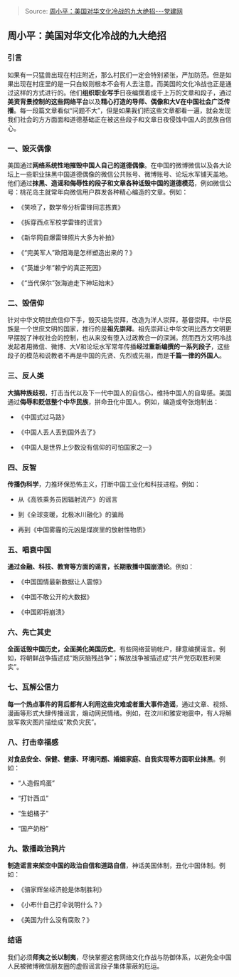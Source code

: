 > Source: [周小平：美国对华文化冷战的九大绝招---党建网](http://www.dangjian.com/djw2016sy/djw2016dvgd/201606/t20160616_3449607.shtml)

## 周小平：美国对华文化冷战的九大绝招

### 引言

如果有一只猛兽出现在村庄附近，那么村民们一定会特别紧张，严加防范。但是如果出现在村庄里的是一只白蚁则根本不会有人去注意。而美国的文化冷战也正是通过这样的方式进行的。他们**组织职业写手**日夜编撰着成千上万的文章和段子，通过**美资背景控制的这些网络平台**以及**精心打造的导师、偶像和大V在中国社会广泛传播**。每一段篇文章看似“问题不大”，但是如果我们把这些文章都看一遍，就会发现我们社会的方方面面和道德基础正在被这些段子和文章日夜侵蚀中国人的民族自信心。

### 一、毁灭偶像

美国通过**网络系统性地摧毁中国人自己的道德偶像**。在中国的微博微信以及各大论坛上一些职业抹黑中国道德偶像的微信公共账号、微博账号、论坛水军铺天盖地。他们通过**抹黑、造谣和侮辱性的段子和文章各种诋毁中国的道德模范**，例如微信公号：桃花岛主就常年向微信用户群发各种精心编造的文章。例如：

- 《笑喷了，数学帝分析雷锋同志拣粪》
    
- 《拆穿西点军校学雷锋的谎言》
    
- 《新华网自爆雷锋照片大多为补拍》
    
- 《“完美军人”欧阳海是怎样塑造出来的？》
    
- 《“英雄少年”赖宁的真正死因》
    
- 《“当代保尔”张海迪走下神坛始末》
    

### 二、毁信仰

针对中华文明世庶信仰下手，毁灭祖先崇拜，改造为洋人崇拜，基督崇拜。中华民族是一个世庶文明的国家，推行的是**祖先崇拜**。祖先崇拜让中华文明比西方文明更早摆脱了神权社会的控制，也从来没有堕入过政教合一的深渊。然而西方文明冷战发起者用微信、微博、大V和论坛水军常年传播**经过重新编撰的一系列段子**，这些段子的模范和说教者不再是中国的先贤、先烈或先祖，而是**千篇一律的外国人**。

### 三、反人类

**大搞种族歧视**，打击当代以及下一代中国人的自信心，维持中国人的自卑感。美国通过**侮辱和贬低整个中华民族**，拼命丑化中国人。例如，编造或夸张炮制出：

- 《中国式过马路》
    
- 《中国人丢人丢到国外去了》
    
- 《中国人是世界上少数没有信仰的可怕国家之一》
    

### 四、反智

**传播伪科学**，力推环保恐怖主义，打断中国工业化和科技进程。例如：

- 从《高铁乘务员因辐射流产》的谣言
    
- 到《全球变暖，北极冰川融化》的骗局
    
- 再到《中国雾霾的元凶是煤炭里的放射性物质》
    

### 五、唱衰中国

**通过金融、科技、教育等方面的谣言，长期散播中国崩溃论**。例如：

- 《中国国情最新数据让人震惊》
    
- 《中国不敢公开的大数据》
    
- 《中国即将崩溃》
    

### 六、先亡其史

**全面诋毁中国历史，全面美化美国历史**。有些网络营销帐户，肆意编撰谣言。例如，将朝鲜战争描述成“炮灰脑残战争”；解放战争被描述成“共产党窃取胜利果实”。

### 七、瓦解公信力

**每一个热点事件的背后都有人利用这些灾难或者重大事件造谣**，通过文章、视频、漫画等形式大肆传播谣言，煽动网民情绪。例如，在汶川和雅安地震中，有人将解放军救灾图片描绘成“欺负灾民”。

### 八、打击幸福感

**对食品安全、保健、健康、环境问题、婚姻家庭、自我实现等方面职业抹黑**。例如：

- “人造假鸡蛋”
    
- “打针西瓜”
    
- “生蛆橘子”
    
- “国产奶粉”
    

### 九、散播政治鸦片

**制造谣言来架空中国的政治自信和道路自信**，神话美国体制，丑化中国体制。例如：

- 《骆家辉坐经济舱是体制胜利》
    
- 《小布什自己打伞说明什么？》
    
- 《美国为什么没有腐败？》
    

### 结语

我们必须**师夷之长以制夷**，尽快掌握这套网络文化作战与防御体系，以避免全中国人民被微博微信朋友圈的虚假谣言段子集体蒙蔽的厄运。